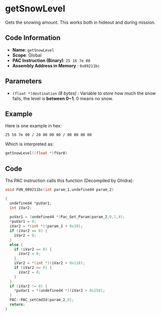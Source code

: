 # getSnowLevel

Gets the snowing amount. This works both in hideout and during mission.

## Code Information

- **Name**: `getSnowLevel`
- **Scope**: Global
- **PAC Instruction (Binary)**: `25 16 7e 00`
- **Assembly Address in Memory** : `0x89211bc`

## Parameters

- `(float *)destination` *(8 bytes)* : Variable to *store* how much the snow falls, the level is **between 0~1**. 0 means no snow.

## Example

Here is one example in hex:

```25 16 7e 00 / 20 00 00 00 / 00 00 00 00```

Which is interpreted as:

```c
getSnowLevel((float *)fVar0)
```

## Code

Ths PAC instruction calls this function (Decompiled by Ghidra):

```c
void FUN_089211bc(int param_1,undefined4 param_2)

{
  undefined4 *puVar1;
  int iVar2;
  
  puVar1 = (undefined4 *)Pac_Get_Param(param_2,0,1,4);
  *puVar1 = 0;
  iVar2 = *(int *)(param_1 + 0x10);
  if (iVar2 == 0) {
    iVar2 = 0;
  }
  else {
    if (iVar2 == 0) {
      iVar2 = 0;
    }
    iVar2 = *(int *)(iVar2 + 0x118);
    if (iVar2 == 0) {
      iVar2 = 0;
    }
  }
  if (iVar2 != 0) {
    *puVar1 = *(undefined4 *)(iVar2 + 0x250);
  }
  PAC::PAC_setCmdId(param_2,0);
  return;
}
```

